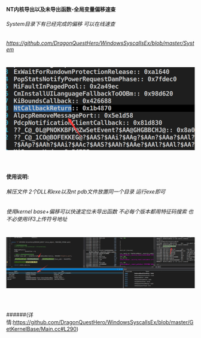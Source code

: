 #### NT内核导出以及未导出函数-全局变量偏移速查

###### System目录下有已经完成的偏移 可以在线速查

###### https://github.com/DragonQuestHero/WindowsSyscallsEx/blob/master/System

<h1 align="center">
	<img src="0.png" >
	<br>
	<br>
</h1>

#### 使用说明:

###### 解压文件 2个DLL和exe以及nt pdb文件放置同一个目录 运行exe即可

###### 使用kernel base+偏移可以快速定位未导出函数 不必每个版本都用特征码搜索 也不必使用环3上传符号地址

<h1 align="center">
	<img src="1.png" >
	<br>
	<br>
</h1>

######(详情:https://github.com/DragonQuestHero/WindowsSyscallsEx/blob/master/GetKernelBase/Main.cc#L290)
